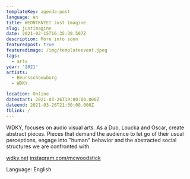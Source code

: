 ```yaml
---
templateKey: agenda-post
language: en
title: WEDNTKNYET Just Imagine
slug: justimagine
date: 2021-02-15T16:35:39.507Z
description: More info soon
featuredpost: true
featuredimage: /img/templateevent.jpeg
tags:
  - arts
year: '2021'
artists:
  - Beursschouwburg
  - WDKY

location: Online
datestart: 2021-03-26T19:00:00.000Z
dateend: 2021-03-26T21:30:00.000Z
fblink: /
---
```





WDKY, focuses on audio visual arts. As a Duo, Loucka and Oscar, create abstract pieces. Pieces that demand the audience to let go of their usual perceptions, engage into  "human" behavior and the abstracted social structures we are confronted with.

[wdky.net](wdky.net)
[instagram.com/mcwoodstick](instagram.com/mcwoodstick)

Language: English

